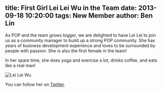 title: First Girl Lei Lei Wu in the Team
date: 2013-09-18 10:20:00
tags: New Member
author: Ben Lin
---

As POP and the team grows bigger, we are delighted to have Lei Lei to join us as a community manager to build up a strong POP community. She has years of business development experience and loves to be surrounded by people with passion. She is also the first female in the team!

In her spare time, she does yoga and exercise a lot, drinks coffee, and eats like a real man!

![Lei Lei Wu](/img/profile/lei-lei-wu.png)

You can follow her on [Twitter](https://twitter.com/leilei0920).
